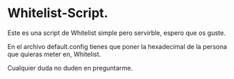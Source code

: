 # Whitelist-Script.
Este es una script de Whitelist simple pero servirble, espero que os guste. 

En el archivo default.config tienes que poner la hexadecimal de la persona que quieras meter en,
Whitelist.

Cualquier duda no duden en preguntarme.

